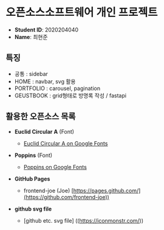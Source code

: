 # 오픈소스소프트웨어 개인 프로젝트

- **Student ID**: 2020204040
- **Name**: 최현준
 
## 특징
- 공통 : sidebar
- HOME : navbar, svg 활용
- PORTFOLIO : carousel, pagination
- GEUSTBOOK : grid형태로 방명록 작성 / fastapi


## 활용한 오픈소스 목록
- **Euclid Circular A** (Font)
  - [Euclid Circular A on Google Fonts](https://fonts.google.com/specimen/Euclid+Circular+A)

- **Poppins** (Font)
  - [Poppins on Google Fonts](https://fonts.google.com/specimen/Poppins)

- **GitHub Pages** 
  - frontend-joe (Joe) [https://pages.github.com/](https://github.com/frontend-joe))

- **github svg file**
  - [github etc. svg file] ((https://iconmonstr.com/)) 
